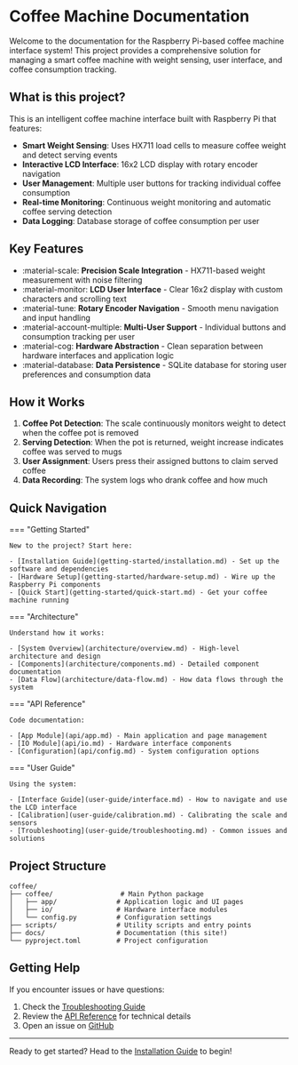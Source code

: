 # Coffee Machine Documentation

Welcome to the documentation for the Raspberry Pi-based coffee machine interface system! This project provides a comprehensive solution for managing a smart coffee machine with weight sensing, user interface, and coffee consumption tracking.

## What is this project?

This is an intelligent coffee machine interface built with Raspberry Pi that features:

- **Smart Weight Sensing**: Uses HX711 load cells to measure coffee weight and detect serving events
- **Interactive LCD Interface**: 16x2 LCD display with rotary encoder navigation
- **User Management**: Multiple user buttons for tracking individual coffee consumption  
- **Real-time Monitoring**: Continuous weight monitoring and automatic coffee serving detection
- **Data Logging**: Database storage of coffee consumption per user

## Key Features

- :material-scale: **Precision Scale Integration** - HX711-based weight measurement with noise filtering
- :material-monitor: **LCD User Interface** - Clear 16x2 display with custom characters and scrolling text
- :material-tune: **Rotary Encoder Navigation** - Smooth menu navigation and input handling
- :material-account-multiple: **Multi-User Support** - Individual buttons and consumption tracking per user
- :material-cog: **Hardware Abstraction** - Clean separation between hardware interfaces and application logic
- :material-database: **Data Persistence** - SQLite database for storing user preferences and consumption data

## How it Works

1. **Coffee Pot Detection**: The scale continuously monitors weight to detect when the coffee pot is removed
2. **Serving Detection**: When the pot is returned, weight increase indicates coffee was served to mugs
3. **User Assignment**: Users press their assigned buttons to claim served coffee
4. **Data Recording**: The system logs who drank coffee and how much

## Quick Navigation

=== "Getting Started"

    New to the project? Start here:
    
    - [Installation Guide](getting-started/installation.md) - Set up the software and dependencies
    - [Hardware Setup](getting-started/hardware-setup.md) - Wire up the Raspberry Pi components  
    - [Quick Start](getting-started/quick-start.md) - Get your coffee machine running

=== "Architecture"

    Understand how it works:
    
    - [System Overview](architecture/overview.md) - High-level architecture and design
    - [Components](architecture/components.md) - Detailed component documentation
    - [Data Flow](architecture/data-flow.md) - How data flows through the system

=== "API Reference"

    Code documentation:
    
    - [App Module](api/app.md) - Main application and page management
    - [IO Module](api/io.md) - Hardware interface components
    - [Configuration](api/config.md) - System configuration options

=== "User Guide"

    Using the system:
    
    - [Interface Guide](user-guide/interface.md) - How to navigate and use the LCD interface
    - [Calibration](user-guide/calibration.md) - Calibrating the scale and sensors
    - [Troubleshooting](user-guide/troubleshooting.md) - Common issues and solutions

## Project Structure

```
coffee/
├── coffee/                 # Main Python package
│   ├── app/               # Application logic and UI pages
│   ├── io/                # Hardware interface modules
│   └── config.py          # Configuration settings
├── scripts/               # Utility scripts and entry points
├── docs/                  # Documentation (this site!)
└── pyproject.toml         # Project configuration
```

## Getting Help

If you encounter issues or have questions:

1. Check the [Troubleshooting Guide](user-guide/troubleshooting.md)
2. Review the [API Reference](api/app.md) for technical details
3. Open an issue on [GitHub](https://github.com/Thomzoy/coffee/issues)

---

Ready to get started? Head to the [Installation Guide](getting-started/installation.md) to begin!